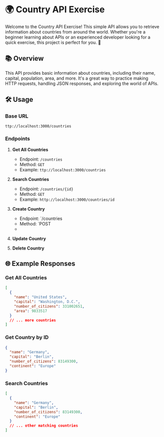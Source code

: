 # 🌍 Country API Exercise

Welcome to the Country API Exercise! This simple API allows you to retrieve information about countries from around the world. Whether you're a beginner learning about APIs or an experienced developer looking for a quick exercise, this project is perfect for you. 🚀

## 📚 Overview

This API provides basic information about countries, including their name, capital, population, area, and more. It's a great way to practice making HTTP requests, handling JSON responses, and exploring the world of APIs.

## 🛠️ Usage

### Base URL

```
ttp://localhost:3000/countries
```

### Endpoints

1. **Get All Countries**

   - Endpoint: `/countries`
   - Method: `GET`
   - Example: `ttp://localhost:3000/countries`

2. **Search Countries**
   - Endpoint: `/countries/{id}`
   - Method: `GET`
   - Example: `http://localhost:3000/countries/id`

3. **Create Country**
   - Endpoint: `/countries
   - Method: `POST
   - 
4. **Update Country**
5. **Delete Country**

## 🌐 Example Responses

### Get All Countries

```json
[
  {
    "name": "United States",
    "capital": "Washington, D.C.",
    "number_of_citizens": 331002651,
    "area": 9833517
  }
  // ... more countries
]
```

### Get Country by ID

```json
{
  "name": "Germany",
  "capital": "Berlin",
  "number_of_citizens": 83149300,
  "continent": "Europe"
}
```

### Search Countries

```json
[
  {
    "name": "Germany",
    "capital": "Berlin",
    "number_of_citizens": 83149300,
    "continent": "Europe"
  }
  // ... other matching countries
]
```

